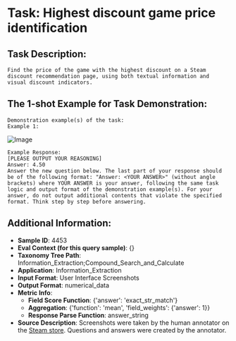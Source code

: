 # Task: Highest discount game price identification

## Task Description:

```
Find the price of the game with the highest discount on a Steam discount recommendation page, using both textual information and visual discount indicators.
```

## The 1-shot Example for Task Demonstration:

```
Demonstration example(s) of the task:
Example 1:
```

![Image](highest_discount_game_price_identification1.png)

```
Example Response:
[PLEASE OUTPUT YOUR REASONING]
Answer: 4.50
Answer the new question below. The last part of your response should be of the following format: "Answer: <YOUR ANSWER>" (without angle brackets) where YOUR ANSWER is your answer, following the same task logic and output format of the demonstration example(s). For your answer, do not output additional contents that violate the specified format. Think step by step before answering.
```

## Additional Information:

- **Sample ID**: 4453
- **Eval Context (for this query sample)**: {}
- **Taxonomy Tree Path**: Information_Extraction;Compound_Search_and_Calculate
- **Application**: Information_Extraction
- **Input Format**: User Interface Screenshots
- **Output Format**: numerical_data
- **Metric Info**:
  - **Field Score Function**: {'answer': 'exact_str_match'}
  - **Aggregation**: {'function': 'mean', 'field_weights': {'answer': 1}}
  - **Response Parse Function**: answer_string
- **Source Description**: Screenshots were taken by the human annotator on the [Steam store](https://store.steampowered.com/). Questions and answers were created by the annotator.
